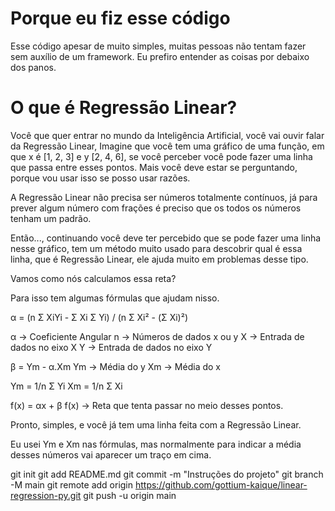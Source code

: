 # Porque eu fiz esse código

Esse código apesar de muito simples, muitas pessoas não tentam fazer sem auxílio de um framework.
Eu prefiro entender as coisas por debaixo dos panos.

# O que é Regressão Linear?

Você que quer entrar no mundo da Inteligência Artificial, você vai ouvir falar da Regressão Linear, 
Imagine que você tem uma gráfico de uma função, em que x é [1, 2, 3] e y [2, 4, 6], se você perceber 
você pode fazer uma linha que passa entre esses pontos. Mais você deve estar se perguntando, porque 
vou usar isso se posso usar razões. 

A Regressão Linear não precisa ser números totalmente contínuos, já para prever algum número com 
frações é preciso que os todos os números tenham um padrão. 

Então..., continuando você deve ter percebido que se pode fazer uma linha nesse gráfico, tem um 
método muito usado para descobrir qual é essa linha, que é Regressão Linear, ele ajuda muito em 
problemas desse tipo.

Vamos como nós calculamos essa reta?

Para isso tem algumas fórmulas que ajudam nisso.

α = (n Σ XiYi - Σ Xi Σ Yi) / (n Σ Xi² - (Σ Xi)²)

α -> Coeficiente Angular
n -> Números de dados x ou y
X -> Entrada de dados no eixo X
Y -> Entrada de dados no eixo Y

β = Ym - α.Xm
Ym -> Média do y
Xm -> Média do x

Ym = 1/n Σ Yi
Xm =  1/n Σ Xi

f(x) = αx + β
f(x) -> Reta que tenta passar no meio desses pontos.

Pronto, simples, e você já tem uma linha feita com a Regressão Linear.

Eu usei Ym e Xm nas fórmulas, mas normalmente para indicar a média desses números vai aparecer 
um traço em cima.

git init
git add README.md
git commit -m "Instruções do projeto"
git branch -M main
git remote add origin https://github.com/gottium-kaique/linear-regression-py.git
git push -u origin main
